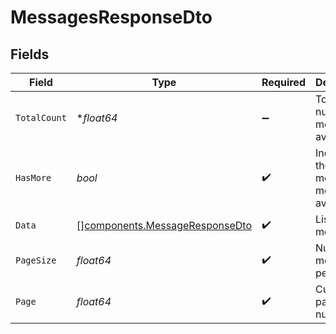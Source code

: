 # MessagesResponseDto


## Fields

| Field                                                                            | Type                                                                             | Required                                                                         | Description                                                                      |
| -------------------------------------------------------------------------------- | -------------------------------------------------------------------------------- | -------------------------------------------------------------------------------- | -------------------------------------------------------------------------------- |
| `TotalCount`                                                                     | **float64*                                                                       | :heavy_minus_sign:                                                               | Total number of messages available                                               |
| `HasMore`                                                                        | *bool*                                                                           | :heavy_check_mark:                                                               | Indicates if there are more messages available                                   |
| `Data`                                                                           | [][components.MessageResponseDto](../../models/components/messageresponsedto.md) | :heavy_check_mark:                                                               | List of messages                                                                 |
| `PageSize`                                                                       | *float64*                                                                        | :heavy_check_mark:                                                               | Number of messages per page                                                      |
| `Page`                                                                           | *float64*                                                                        | :heavy_check_mark:                                                               | Current page number                                                              |